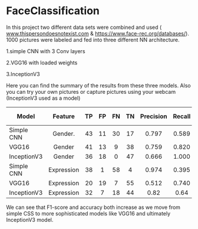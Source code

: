 # FaceClassification

In this project two different data sets were combined and used ( www.thispersondoesnotexist.com & https://www.face-rec.org/databases/). 1000 pictures were labeled and fed into three different NN architecture.

1.simple CNN with 3 Conv layers

2.VGG16 with loaded weights

3.InceptionV3

Here you can find the summary of the results from these three models. Also you can try your own pictures or capture pictures using your webcam (InceptionV3 used as a model)

| Model         | Feature       |   TP  | FP | FN | TN | Precision | Recall | F1-Score | Accuracy|
| ------------- |:-------------:| -----:|:--:|:--:|:--:|:---------:|:------:|:--------:|:-------:|
| Simple CNN    | Gender.       | 43    |11  |30  |17  | 0.797     | 0.589  |0.677     | 0.594   |
| VGG16    | Gender      |   41 |13 |9  |38  |0.759  | 0.820     | 0.788 |0.782    |
| InceptionV3    | Gender      |   36 |18 |0  |47  |0.666 | 1.000     | 0.8 |0.821    |
| Simple CNN    | Expression      |   38 |1 |58  |4  |0.974 | 0.395     | 0.563 |0.415    |
| VGG16    | Expression      |   20 |19 |7  |55  |0.512 | 0.740     | 0.606 |0.742    |
| InceptionV3    | Expression      |   32 |7 |18  |44  |0.82 | 0.64     | 0.720 |0.752    |

We can see that F1-score and accuracy both increase as we move from simple CSS to more sophisticated models like VGG16 and ultimately InceptionV3 model.


